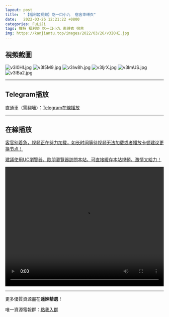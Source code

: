 ```yaml
---
layout: post
title:  "【福利姬视频】吃一口小九  宿舍束缚衣"
date:   2022-03-26 12:21:22 +0800
categories: FuLiJi
tags: 推特 福利姬 吃一口小九 束缚衣 宿舍
img: https://kanjiantu.top/images/2022/03/26/v3I0HI.jpg
---
```



## 視頻截圖

![v3I0HI.jpg](https://kanjiantu.top/images/2022/03/26/v3I0HI.jpg)
![v3I5M9.jpg](https://kanjiantu.top/images/2022/03/26/v3I5M9.jpg)
![v3Iw8h.jpg](https://kanjiantu.top/images/2022/03/26/v3Iw8h.jpg)
![v3IjrX.jpg](https://kanjiantu.top/images/2022/03/26/v3IjrX.jpg)
![v3ImUS.jpg](https://kanjiantu.top/images/2022/03/26/v3ImUS.jpg)
![v3IBa2.jpg](https://kanjiantu.top/images/2022/03/26/v3IBa2.jpg)

* * *
## Telegram播放

直通車（需翻墻）：[Telegram在線播放](https://t.me/mimeijingxuan/367)

* * *
## 在線播放
<u>客官别着急，视频正在努力加载，如长时间等待视频无法加载或者播放卡顿建议更换节点！</u>

<u>建議使用UC瀏覽器、歐朋瀏覽器訪問本站，可直接緩存本站視頻，激情又給力！</u>
<center><video src="https://publer.io/uploads/tmp/1648233149-24120-0235-4333/adaece304f2a13898448501503d9250f.mp4" width="100%" height="380px" controls="controls"></video></center>


* * *
更多優質資源盡在**迷妹精選**！

唯一資源電報群：[點我入群](https://t.me/mimeijingxuan)


